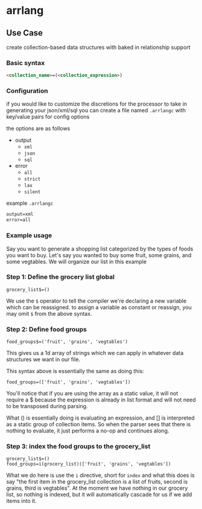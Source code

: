 # arrlang

## Use Case

create collection-based data structures with baked in relationship support


### Basic syntax

```html
<collection_name>=(<collection_expression>)
```


### Configuration

if you would like to customize the discretions for the processor to take in generating your json/xml/sql you can create a file named `.arrlangc` with key/value pairs for config options

the options are as follows


- output
    - `xml`
    - `json`
    - `sql`
- error
    - `all`
    - `strict`
    - `lax`
    - `silent`


example `.arrlangc`

```txt
output=xml
error=all
```


### Example usage

Say you want to generate a shopping list categorized by the types of foods you want to buy. Let's say you wanted to buy some fruit, some grains, and some vegtables. We will organize our list in this example

### Step 1: Define the grocery list global

```arr
grocery_list$=()
```

We use the `$` operator to tell the compiler we're declaring a new variable which can be reassigned. to assign a variable as constant or reassign, you may omit `$` from the above syntax. 


### Step 2: Define food groups

```arr
food_groups$=('fruit', 'grains', 'vegtables')
```

This gives us a 1d array of strings which we can apply in whatever data structures we want in our file.

This syntax above is essentially the same as doing this:

```arr
food_groups=(['fruit', 'grains', 'vegtables'])
```
You'll notice that if you are using the array as a static value, it will not require a $ because the expression is already in list format and will not need to be transposed during parsing.

What () is essentially doing is evaluating an expression, and [] is interpreted as a static group of collection items. So when the parser sees that there is nothing to evaluate, it just performs a no-op and continues along. 


### Step 3: index the food groups to the grocery_list

```arr
grocery_list$=()
food_groups=i(grocery_list)(['fruit', 'grains', 'vegtables'])
```

What we do here is use the `i` directive, short for `index` and what this does is say "the first item in the grocery_list collection is a list of fruits, second is grains, third is vegtables". At the moment we have nothing in our grocery list, so nothing is indexed, but it will automatically cascade for us if we add items into it.